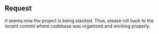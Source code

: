 <!-- ---
!-- Timestamp: 2025-05-20 06:26:27
!-- Author: ywatanabe
!-- File: /ssh:ywatanabe@sp:/home/ywatanabe/.claude/commands/rollback.md
!-- --- -->

## Request
It seems now the project is being stacked. Thus, please roll back to the recent commit where codebase was organized and working properly.

<!-- EOF -->